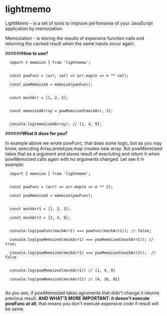 # lightmemo

LightMemo - is a set of tools to improve perfomanse of your JavaScript application by memoization.

Memoization - is storing the results of expensive function calls and returning the cached result when the same inputs occur again.

######**How to use?**

```
  import { memoize } from 'lightmemo';
  
  
  const powFunc = (arr, val) => arr.map(e => e ** val);
  
  const powMemoized = memoize(powFunc);
  
  
  const mockArr = [1, 2, 3];
  
  
  const memoizedArray = powMemoized(mockArr, 2);
  
  
  console.log(memoizedArray); // [1, 4, 9];
```


######**What it does for you?**

In example above we wrote powFunc, that does some logic, but as you may know, executing Array.prototype.map creates new array. But powMemoized takes that as a argument and stores result of exectuting and return it when powMemoized calls again with no arguments changed. Let see it in example:

```
  import { memoize } from 'lightmemo';
  
  
  const powFunc = (arr) => arr.map(e => e ** 2);
  
  const powMemoized = memoize(powFunc);
  
  
  const mockArr1 = [1, 2, 3];
  
  const mockArr2 = [2, 4, 6];
 
 
  console.log(powFunc(mockArr1) === powFunc(mockArr1)); // false;
  
  console.log(powMemoized(mockArr1) === powMemoized(mockArr1)); // true;
  
  console.log(powMemoized(mockArr1) === powMemoized(mockArr2));  // false
  
  
  console.log(powMemoized(mockArr1)) // [1, 4, 9]
  
  console.log(powMemoized(mockArr2)) // [4, 16, 81]
  
```

As you see, if powMemoized takes agruments that didn't change it returns previous result. **AND WHAT'S MORE IMPORTANT: it doesn't execute powFunc at all**, that means you don't execute expensive code if result will be same.

